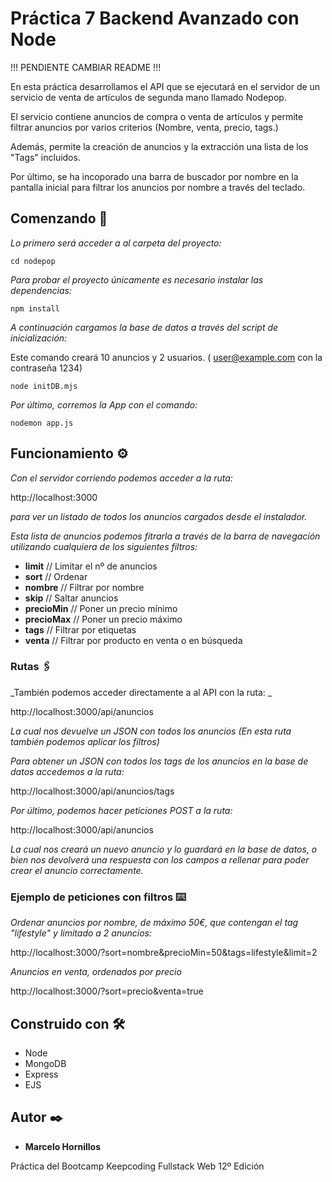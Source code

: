 # Práctica 7 Backend Avanzado con Node

!!! PENDIENTE CAMBIAR README !!! 

En esta práctica desarrollamos el API que se ejecutará en el servidor de un servicio de venta de artículos de segunda mano llamado Nodepop.

El servicio contiene anuncios de compra o venta de artículos y permite filtrar anuncios por varios criterios (Nombre, venta, precio, tags.)

Además, permite la creación de anuncios y la extracción una lista de los "Tags" incluidos.

Por último, se ha incoporado una barra de buscador por nombre en la pantalla inicial para filtrar los anuncios por nombre a través del teclado.


## Comenzando 🚀

_Lo primero será acceder a al carpeta del proyecto:_

```
cd nodepop
```
_Para probar el proyecto únicamente es necesario instalar las dependencias:_

```
npm install
```

_A continuación cargamos la base de datos a través del script de inicialización:_

Este comando creará 10 anuncios y 2 usuarios. ( user@example.com con la contraseña 1234)

```
node initDB.mjs
```

_Por último, corremos la App con el comando:_

```
nodemon app.js
```


## Funcionamiento ⚙️

_Con el servidor corriendo podemos acceder a la ruta:_

http://localhost:3000

_para ver un listado de todos los anuncios cargados desde el instalador._

_Esta lista de anuncios podemos fitrarla a través de la barra de navegación utilizando cualquiera de los siguientes filtros:_

* **limit** // Limitar el nº de anuncios
* **sort** // Ordenar
* **nombre** // Filtrar por nombre 
* **skip** // Saltar anuncios
* **precioMin** // Poner un precio mínimo
* **precioMax** // Poner un precio máximo
* **tags** // Filtrar por etiquetas
* **venta** // Filtrar por producto en venta o en búsqueda


### Rutas 🖇️

_También podemos acceder directamente a al API con la ruta: _

http://localhost:3000/api/anuncios

_La cual nos devuelve un JSON con todos los anuncios (En esta ruta también podemos aplicar los filtros)_


_Para obtener un JSON con todos los tags de los anuncios en la base de datos accedemos a la ruta:_

http://localhost:3000/api/anuncios/tags


_Por último, podemos hacer peticiones POST a la ruta:_

http://localhost:3000/api/anuncios

_La cual nos creará un nuevo anuncio y lo guardará en la base de datos, o bien nos devolverá una respuesta con los campos a rellenar para poder crear el anuncio correctamente._


### Ejemplo de peticiones con filtros ⌨️

_Ordenar anuncios por nombre, de máximo 50€, que contengan el tag "lifestyle" y limitado a 2 anuncios:_

http://localhost:3000/?sort=nombre&precioMin=50&tags=lifestyle&limit=2


_Anuncios en venta, ordenados por precio_

http://localhost:3000/?sort=precio&venta=true

## Construido con 🛠️

* Node
* MongoDB
* Express
* EJS

## Autor ✒️

* **Marcelo Hornillos**

Práctica del Bootcamp Keepcoding Fullstack Web 12º Edición